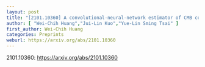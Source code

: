 ```yaml
---
layout: post
title: "[2101.10360] A convolutional-neural-network estimator of CMB constraints on dark matter energy injection"
author: [ "Wei-Chih Huang","Jui-Lin Kuo","Yue-Lin Sming Tsai" ]
first_author: Wei-Chih Huang
categories: Preprints
weburl: https://arxiv.org/abs/2101.10360
---
```


2101.10360: https://arxiv.org/abs/2101.10360
